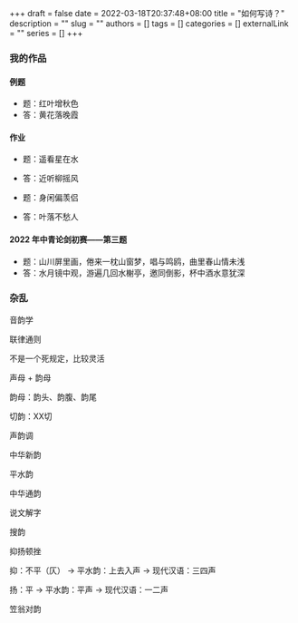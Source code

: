 +++ 
draft = false
date = 2022-03-18T20:37:48+08:00
title = "如何写诗？"
description = ""
slug = ""
authors = []
tags = []
categories = []
externalLink = ""
series = []
+++

### 我的作品

#### 例题

- 题：红叶增秋色
- 答：黄花落晚霞

#### 作业

- 题：遥看星在水
- 答：近听柳摇风

- 题：身闲偏羡侣
- 答：叶落不愁人

#### 2022 年中青论剑初赛——第三题

- 题：山川屏里画，倦来一枕山窗梦，唱与鸣鸥，曲里春山情未浅
- 答：水月镜中观，游遍几回水榭亭，邀同倒影，杯中酒水意犹深

### 杂乱

音韵学

联律通则

不是一个死规定，比较灵活

声母 + 韵母

韵母：韵头、韵腹、韵尾

切韵：XX切

声韵调

中华新韵

平水韵

中华通韵

说文解字

搜韵

抑扬顿挫

抑：不平（仄）
-> 平水韵：上去入声
-> 现代汉语：三四声

扬：平
-> 平水韵：平声
-> 现代汉语：一二声

笠翁对韵
